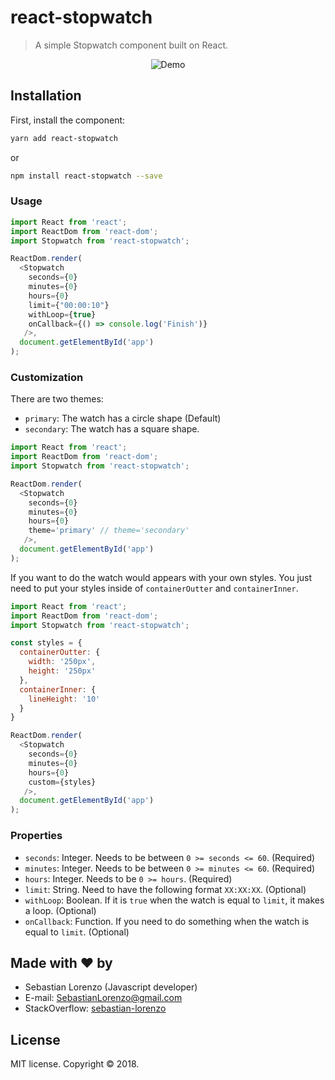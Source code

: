 # react-stopwatch

> A simple Stopwatch component built on React.

<p align="center">
  <img src="https://github.com/slorenzo/react-stopwatch/blob/master/media/square.gif?raw=true" alt="Demo"/>
</p>

## Installation

First, install the component:

```bash
yarn add react-stopwatch
```
or
```bash
npm install react-stopwatch --save
```

### Usage

```js
import React from 'react';
import ReactDom from 'react-dom';
import Stopwatch from 'react-stopwatch';

ReactDom.render(
  <Stopwatch
    seconds={0}
    minutes={0}
    hours={0}
    limit={"00:00:10"}
    withLoop={true}
    onCallback={() => console.log('Finish')}
   />,
  document.getElementById('app')
);
```

### Customization


There are two themes:
- `primary`: The watch has a circle shape (Default)
- `secondary`: The watch has a square shape.

```js
import React from 'react';
import ReactDom from 'react-dom';
import Stopwatch from 'react-stopwatch';

ReactDom.render(
  <Stopwatch
    seconds={0}
    minutes={0}
    hours={0}
    theme='primary' // theme='secondary'
   />,
  document.getElementById('app')
);
```
If you want to do the watch would appears with your own styles. You just need to put your styles inside of `containerOutter` and `containerInner`.

```js
import React from 'react';
import ReactDom from 'react-dom';
import Stopwatch from 'react-stopwatch';

const styles = {
  containerOutter: {
    width: '250px',
    height: '250px'
  },
  containerInner: {
    lineHeight: '10'
  }
}

ReactDom.render(
  <Stopwatch
    seconds={0}
    minutes={0}
    hours={0}
    custom={styles}
   />,
  document.getElementById('app')
);
```

### Properties
- `seconds`: Integer. Needs to be between `0 >= seconds <= 60`. (Required)
- `minutes`: Integer. Needs to be between `0 >= minutes <= 60`. (Required)
- `hours`: Integer. Needs to be `0 >= hours`. (Required)
- `limit`: String. Need to have the following format `XX:XX:XX`. (Optional)
- `withLoop`: Boolean. If it is `true` when the watch is equal to `limit`, it makes a loop. (Optional)
- `onCallback`: Function. If you need to do something when the watch is equal to `limit`. (Optional)



## Made with ❤ by

- Sebastian Lorenzo (Javascript developer)
- E-mail: [SebastianLorenzo@gmail.com](mailto:SebastianLorenzo@gmail.com)
- StackOverflow: [sebastian-lorenzo](http://stackoverflow.com/users/1741027/sebastian-lorenzo?tab=profile)

## License

MIT license. Copyright © 2018.